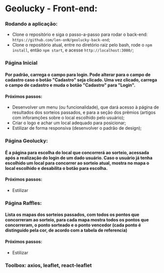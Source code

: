 # Geolucky - Front-end:
### Rodando a aplicação:
- Clone o repositório e siga o passo-a-passo para rodar o back-end: ```https://github.com/len-onN/geolucky-back-end```;
- Clone o repositório atual, entre no diretório raiz pelo bash, rode o ```npm install```, então ```npm start```, e acesse ```http://localhost:3000/```;
### Página Inicial
#### Por padrão, carrega o campo para login. Pode alterar para o campo de cadastro caso o botão "Cadastro" seja clicado. Uma vez clicado, carrega o campo de cadastro e muda o botão "Cadastro" para "Login".
#### Próximos passos: 
- Desenvolver um menu (ou funcionalidade), que dará acesso à página de resultados dos sorteios passados, e para a seção dos prêmios (artigos com inforamções sobre o local escolhido pelo usuário);
- Criar o logo e achar um local adequado para posicionar;
- Estilizar de forma responsiva (desenvolver o padrão de design);
### Página Geolucky:
#### É a página para escolha do local que concorrerá ao sorteio, acessada após a realização do login de um dado usuário. Caso o usuário já tenha escolhido um local para concorrer ao sorteio atual, mostra no mapa o local escolhido e desabilita o botão para escolha.
#### Próximos passos:
- Estilizar
### Página Raffles:
#### Lista os mapas dos sorteios passados, com todos os pontos que concorreram ao sorteio, para cada mapa mostra todos os pontos que concorreram, o ponto sorteado e o ponto vencedor (cada ponto é distinguido pela cor, de acordo com a tabela de referencia)
#### Próximos passos:
- Estilizar
### Toolbox: axios, leaflet, react-leaflet